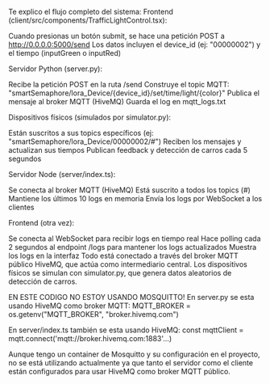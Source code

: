 Te explico el flujo completo del sistema:
Frontend (client/src/components/TrafficLightControl.tsx):

Cuando presionas un botón submit, se hace una petición POST a http://0.0.0.0:5000/send
Los datos incluyen el device_id (ej: "00000002") y el tiempo (inputGreen o inputRed)

Servidor Python (server.py):

Recibe la petición POST en la ruta /send
Construye el topic MQTT: "smartSemaphore/lora_Device/{device_id}/set/time/light/{color}"
Publica el mensaje al broker MQTT (HiveMQ)
Guarda el log en mqtt_logs.txt

Dispositivos físicos (simulados por simulator.py):

Están suscritos a sus topics específicos (ej: "smartSemaphore/lora_Device/00000002/#")
Reciben los mensajes y actualizan sus tiempos
Publican feedback y detección de carros cada 5 segundos

Servidor Node (server/index.ts):

Se conecta al broker MQTT (HiveMQ)
Está suscrito a todos los topics (#)
Mantiene los últimos 10 logs en memoria
Envía los logs por WebSocket a los clientes

Frontend (otra vez):

Se conecta al WebSocket para recibir logs en tiempo real
Hace polling cada 2 segundos al endpoint /logs para mantener los logs actualizados
Muestra los logs en la interfaz
Todo está conectado a través del broker MQTT público HiveMQ, que actúa como intermediario central. Los dispositivos físicos se simulan con simulator.py, que genera datos aleatorios de detección de carros.

EN ESTE CODIGO NO ESTOY USANDO MOSQUITTO!
En server.py se esta usando HiveMQ como broker MQTT:
MQTT_BROKER = os.getenv("MQTT_BROKER", "broker.hivemq.com")

En server/index.ts también se esta usando HiveMQ:
const mqttClient = mqtt.connect('mqtt://broker.hivemq.com:1883'...)

Aunque tengo un container de Mosquitto y su configuración en el proyecto, no se está utilizando actualmente ya que tanto el servidor como el cliente están configurados para usar HiveMQ como broker MQTT público.
